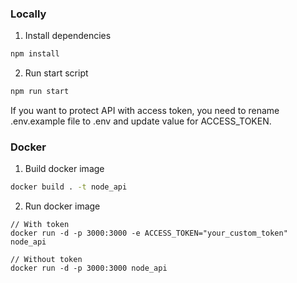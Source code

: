 ### Locally
1. Install dependencies
```sh
npm install
```
2. Run start script
```sh
npm run start
```
If you want to protect API with access token, you need to rename .env.example file to .env and update value for ACCESS_TOKEN.

### Docker

1. Build docker image
```sh
docker build . -t node_api
```

2. Run docker image
```
// With token
docker run -d -p 3000:3000 -e ACCESS_TOKEN="your_custom_token" node_api

// Without token
docker run -d -p 3000:3000 node_api
```

